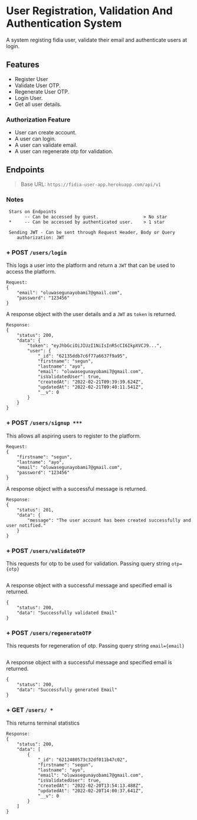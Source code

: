 # **User Registration, Validation And Authentication System**  
A system registing fidia user, validate their email and authenticate users at login.

## **Features**

- Register User  
- Validate User OTP.  
- Regenerate User OTP.  
- Login User.  
- Get all user details. 

### **Authorization Feature**  
- User can create account.  
- A user can login.  
- A user can validate email.  
- A user can regenerate otp for validation.  


## **Endpoints**

> Base URL: `https://fidia-user-app.herokuapp.com/api/v1`  

### **Notes**  
```
 Stars on Endpoints  
       -- Can be accessed by guest.                 > No star
 *     -- Can be accessed by authenticated user.    > 1 star

 Sending JWT - Can be sent through Request Header, Body or Query
    authorization: JWT
``` 

### + POST `/users/login`  
This logs a user into the platform and return a `JWT` that can be used to access the platform.     
```
Request:  
{  
    "email": "oluwasegunayobami7@gmail.com",
    "password": "123456"
}  
```

A response object with the user details and a `JWT` as `token` is returned.
```
Response:  
{
    "status": 200,
    "data": {
        "token": "eyJhbGciOiJIUzI1NiIsInR5cCI6IkpXVCJ9...",
        "user": {
            "_id": "62135ddb7c6f77a6637f9a95",
            "firstname": "segun",
            "lastname": "ayo",
            "email": "oluwasegunayobami7@gmail.com",
            "isValidatedUser": true,
            "createdAt": "2022-02-21T09:39:39.624Z",
            "updatedAt": "2022-02-21T09:40:11.541Z",
            "__v": 0
        }
    }
}
```

### + POST `/users/signup ***`  
This allows all aspiring users to register to the platform.
```
Request:  
{
    "firstname": "segun", 
    "lastname": "ayo", 
    "email": "oluwasegunayobami7@gmail.com", 
    "password": "123456"
}
```

A response object with a successful message is returned.
```
Response:  
{
    "status": 201,
    "data": {
        "message": "The user account has been created successfully and user notified."
    }
}
```

### + POST `/users/validateOTP`  
This requests for otp to be used for validation.
Passing query string `otp={otp}` 
```
```

A response object with a successful message and specified email is returned.
```
{
    "status": 200,
    "data": "Successfully validated Email"
}
```

### + POST `/users/regenerateOTP`  
This requests for regeneration of otp.
Passing query string `email={email}` 
```
```

A response object with a successful message and specified email is returned.
```
{
    "status": 200,
    "data": "Successfully generated Email"
}
```

### + GET `/users/ *`

This returns terminal statistics  
```
Response:  
{
    "status": 200,
    "data": [
        {
            "_id": "6212480573c32df011b47c02",
            "firstname": "segun",
            "lastname": "ayo",
            "email": "oluwasegunayobami7@gmail.com",
            "isValidatedUser": true,
            "createdAt": "2022-02-20T13:54:13.488Z",
            "updatedAt": "2022-02-20T14:00:37.641Z",
            "__v": 0
        }
    ]
}
```
